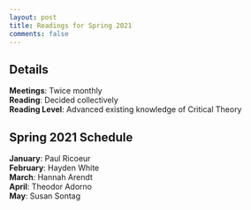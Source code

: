 ```yaml
---
layout: post
title: Readings for Spring 2021
comments: false
---
```

## Details
**Meetings**: Twice monthly\
**Reading**: Decided collectively\
**Reading Level**: Advanced existing knowledge of Critical Theory


## Spring 2021 Schedule
**January**: Paul Ricoeur\
**February**: Hayden White\
**March**: Hannah Arendt\
**April**: Theodor Adorno\
**May**: Susan Sontag



